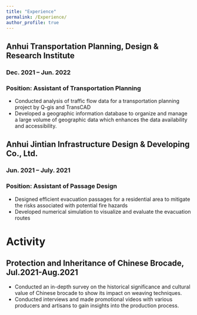 ```yaml
---
title: "Experience"
permalink: /Experience/
author_profile: true
---
```

## Anhui Transportation Planning, Design & Research Institute
### Dec. 2021 – Jun. 2022
### Position: Assistant of Transportation Planning
- Conducted analysis of traffic flow data for a transportation planning project by Q-gis and TransCAD
- Developed a geographic information database to organize and manage a large volume of geographic data
which enhances the data availability and accessibility.

## Anhui Jintian Infrastructure Design & Developing Co., Ltd.
### Jun. 2021 – July. 2021
### Position: Assistant of Passage Design
- Designed efficient evacuation passages for a residential area to mitigate the risks associated with potential fire hazards
- Developed numerical simulation to visualize and evaluate the evacuation routes

# Activity
## Protection and Inheritance of Chinese Brocade, Jul.2021-Aug.2021
- Conducted an in-depth survey on the historical significance and cultural value of Chinese brocade to show its impact on weaving techniques.
- Conducted interviews and made promotional videos with various producers and artisans to gain insights into the production process.

